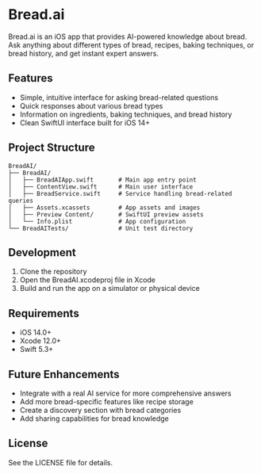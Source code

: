 # Bread.ai

Bread.ai is an iOS app that provides AI-powered knowledge about bread. Ask anything about different types of bread, recipes, baking techniques, or bread history, and get instant expert answers.

## Features

- Simple, intuitive interface for asking bread-related questions
- Quick responses about various bread types
- Information on ingredients, baking techniques, and bread history
- Clean SwiftUI interface built for iOS 14+

## Project Structure

```
BreadAI/
├── BreadAI/
│   ├── BreadAIApp.swift       # Main app entry point
│   ├── ContentView.swift      # Main user interface
│   ├── BreadService.swift     # Service handling bread-related queries
│   ├── Assets.xcassets        # App assets and images
│   ├── Preview Content/       # SwiftUI preview assets
│   └── Info.plist             # App configuration
└── BreadAITests/              # Unit test directory
```

## Development

1. Clone the repository
2. Open the BreadAI.xcodeproj file in Xcode
3. Build and run the app on a simulator or physical device

## Requirements

- iOS 14.0+
- Xcode 12.0+
- Swift 5.3+

## Future Enhancements

- Integrate with a real AI service for more comprehensive answers
- Add more bread-specific features like recipe storage
- Create a discovery section with bread categories
- Add sharing capabilities for bread knowledge

## License

See the LICENSE file for details.